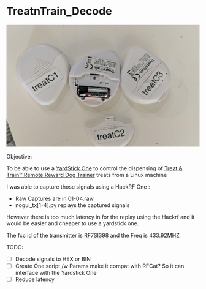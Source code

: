 # TreatnTrain_Decode

![image](https://github.com/beardstack/TreatnTrain_Decode/blob/master/signal-2022-09-07-094615_002.jpeg)

Objective:

To be able to use a [YardStick One](https://greatscottgadgets.com/yardstickone/) to control the dispensing of [Treat & Train™ Remote Reward Dog Trainer](https://store.petsafe.net/treat-train-remote-reward-dog-trainer) treats from a Linux machine

I was able to capture those signals using a HackRF One :
* Raw Captures are in 01-04.raw
* nogui_tx[1-4].py replays the captured signals

However there is too much latency in for the replay using the Hackrf and it would be easier and cheaper to use a yardstick one. 

The fcc id of the transmitter is [RF7SI398](https://fccid.io/RF7SI398) and the Freq is 433.92MHZ

TODO:

* [ ] Decode signals to HEX or BIN
* [ ] Create One script /w Params make it compat with RFCat? So it can interface with the Yardstick One
* [ ] Reduce latency
